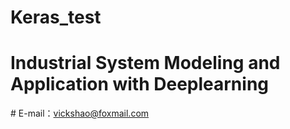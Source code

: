 # Keras_test
# Industrial System Modeling and Application with Deeplearning


# E-mail：vickshao@foxmail.com 
